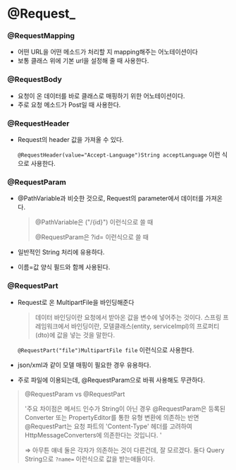 # @Request_



### @RequestMapping

+ 어떤 URL을 어떤 메소드가 처리할 지 mapping해주는 어노테이션이다
+ 보통 클래스 위에 기본 url을 설정해 줄 때 사용한다.



### @RequestBody

+ 요청이 온 데이터를 바로 클래스로 매핑하기 위한 어노테이션이다.
+ 주로 요청 메소드가 Post일 때 사용한다.



### @RequestHeader

+ Request의 header 값을 가져올 수 있다.

  `@RequestHeader(value="Accept-Language")String acceptLanguage` 이런 식으로 사용한다.



### @RequestParam

+ @PathVariable과 비슷한 것으로, Request의 parameter에서 데이터를 가져온다.

  > @PathVariable은 ("/{id}") 이런식으로 쓸 때
  >
  > @RequestParam은 ?id= 이런식으로 쓸 때

+ 일반적인 String 처리에 유용하다. 

+ 이름=값 양식 필드와 함께 사용된다.



### @RequestPart 

+ Request로 온 MultipartFile을 바인딩해준다

  > 데이터 바인딩이란 요청에서 받아온 값을 변수에 넣어주는 것이다.
  > 스프링 프레임워크에서 바인딩이란, 모델클래스(entity, serviceImpl)의 프로퍼티(dto)에 값을 넣는 것을 말한다.

  `@RequestPart("file")MultipartFile file` 이런식으로 사용한다.

+ json/xml과 같이 모델 매핑이 필요한 경우 유용하다.

+ 주로 파일에 이용되는데, @RequestParam으로 바꿔 사용해도 무관하다.

  

> @RequestParam vs @RequestPart
>
> '주요 차이점은 메서드 인수가 String이 아닌 경우 @RequestParam은 등록된 Converter 또는 PropertyEditor를 통한 유형 변환에 의존하는 반면 @RequestPart는 요청 파트의 'Content-Type' 헤더를 고려하여 HttpMessageConverters에 의존한다는 것입니다. '
>
> ⇒ 아무튼 얘네 둘은 각자가 의존하는 것이 다른건데, 잘 모르겠다. 둘다 Query String으로 `?name=` 이런식으로 값을 받는애들이다.

